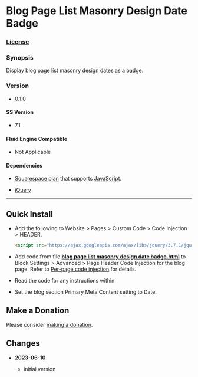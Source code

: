 # Blog Page List Masonry Design Date Badge

### [License][1]

### Synopsis

Display blog page list masonry design dates as a badge.

### Version

  * 0.1.0

#### SS Version

  * 7.1

#### Fluid Engine Compatible

  * Not Applicable

#### Dependencies

  * [Squarespace plan][2] that supports [JavaScript][3].
  
  * [jQuery][4]

---

## Quick Install

* Add the following to Website > Pages > Custom Code > Code Injection >
  HEADER.
  
  ```html
  <script src="https://ajax.googleapis.com/ajax/libs/jquery/3.7.1/jquery.min.js"></script>
  ```
  
* Add code from file **[blog page list masonry design date badge.html][5]** to
  Block Settings > Advanced > Page Header Code Injection for the blog page.
  Refer to [Per-page code injection][6] for details.
  
* Read the code for any instructions within.
  
* Set the blog section Primary Meta Content setting to Date.

## Make a Donation

Please consider [making a donation][7].

## Changes

<!-- * **2021-05-19**

  * added a choice of paragraph styles
  * user can set store url slug
  * bumped version to 0.2d0
  -->
* **2023-06-10**

  * initial version

[1]: https://github.com/tomsWebConsulting/twcsl/blob/main/LICENSE.txt#L1
[2]: https://www.squarespace.com/pricing
[3]: https://en.wikipedia.org/wiki/JavaScript
[4]: https://jquery.com/
[5]: blog%20page%20list%20masonry%20design%20date%20badge.html#L1
[6]: https://support.squarespace.com/hc/en-us/articles/205815908-Using-code-injection#toc-per-page-code-injection
[7]: https://github.com/tomsWebConsulting/twcsl#make-a-donation
